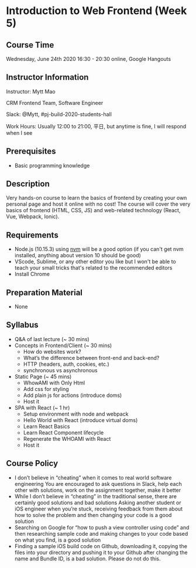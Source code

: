 # Introduction to Web Frontend (Week 5)

## Course Time

Wednesday, June 24th 2020 16:30 - 20:30 online, Google Hangouts

## Instructor Information

Instructor: 
Mytt Mao

CRM Frontend Team, Software Engineer 

Slack: @Mytt, #pj-build-2020-students-hall

Work Hours: Usually 12:00 to 21:00, 平日, but anytime is fine, I will respond when I see


## Prerequisites

- Basic programming knowledge

## Description

Very hands-on course to learn the basics of frontend by creating your own personal page and host it online with no cost!
The course will cover the very basics of frontend (HTML, CSS, JS) and web-related technology (React, Vue, Webpack, Ionic).

## Requirements

- Node.js (10.15.3) using [nvm](https://github.com/nvm-sh/nvm) will be a good option (if you can't get nvm installed, anything about version 10 should be good)
- VScode, Sublime, or any other editor you like but I won't be able to teach your small tricks that's related to the recommended editors
- Install Chrome

## Preparation Material

- None

## Syllabus

- Q&A of last lecture (~ 30 mins)
- Concepts in Frontend/Client (~ 30 mins)
  - How do websites work?
  - What’s the difference between front-end and back-end?
  - HTTP (headers, auth, cookies, etc.)
  - synchronous vs asynchronous
- Static Page (~ 45 mins)
  - WhowAMI with Only Html
  - Add css for styling
  - Add plain js for actions (introduce doms)
  - Host it
- SPA with React (~ 1 hr)
  - Setup environment with node and webpack
  - Hello World with React (introduce virtual doms)
  - Learn React Basics
  - Learn React Component lifecycle
  - Regenerate the WHOAMI with React
  - Host it
  
## Course Policy
- I don’t believe in “cheating” when it comes to real world software engineering 
You are encouraged to ask questions in Slack, help each other with solutions, work on the assignment together, make it better 
- While I don’t believe in “cheating” in the traditional sense, there are certainly good solutions and bad solutions 
Asking another student or iOS engineer when you’re stuck, receiving feedback from them about how to solve the problem and then changing your code is a good solution 
- Searching on Google for “how to push a view controller using code” and then researching sample code and making changes to your code based on what you find, is a good solution 
- Finding a sample iOS build code on Github, downloading it, copying the files into your directory and pushing it to your Github after changing the name and Bundle ID, is a bad solution. Please do not do this. 
